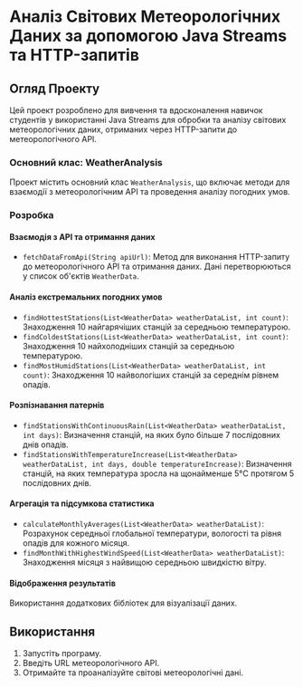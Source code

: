 # Аналіз Світових Метеорологічних Даних за допомогою Java Streams та HTTP-запитів

## Огляд Проекту

Цей проект розроблено для вивчення та вдосконалення навичок студентів у використанні Java Streams для обробки та аналізу світових метеорологічних даних, отриманих через HTTP-запити до метеорологічного API.

### Основний клас: WeatherAnalysis

Проект містить основний клас `WeatherAnalysis`, що включає методи для взаємодії з метеорологічним API та проведення аналізу погодних умов.

### Розробка

#### Взаємодія з API та отримання даних

- `fetchDataFromApi(String apiUrl)`: Метод для виконання HTTP-запиту до метеорологічного API та отримання даних. Дані перетворюються у список об'єктів `WeatherData`.

#### Аналіз екстремальних погодних умов

- `findHottestStations(List<WeatherData> weatherDataList, int count)`: Знаходження 10 найгарячіших станцій за середньою температурою.
- `findColdestStations(List<WeatherData> weatherDataList, int count)`: Знаходження 10 найхолодніших станцій за середньою температурою.
- `findMostHumidStations(List<WeatherData> weatherDataList, int count)`: Знаходження 10 найвологіших станцій за середнім рівнем опадів.

#### Розпізнавання патернів

- `findStationsWithContinuousRain(List<WeatherData> weatherDataList, int days)`: Визначення станцій, на яких було більше 7 послідовних днів опадів.
- `findStationsWithTemperatureIncrease(List<WeatherData> weatherDataList, int days, double temperatureIncrease)`: Визначення станцій, на яких температура зросла на щонайменше 5°C протягом 5 послідовних днів.

#### Агрегація та підсумкова статистика

- `calculateMonthlyAverages(List<WeatherData> weatherDataList)`: Розрахунок середньої глобальної температури, вологості та рівня опадів для кожного місяця.
- `findMonthWithHighestWindSpeed(List<WeatherData> weatherDataList)`: Знаходження місяця з найвищою середньою швидкістю вітру.

#### Відображення результатів

 Використання додаткових бібліотек для візуалізації даних.

## Використання

1. Запустіть програму.
2. Введіть URL метеорологічного API.
3. Отримайте та проаналізуйте світові метеорологічні дані.
